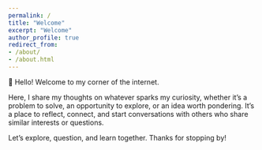 ```yaml
---
permalink: /
title: "Welcome"
excerpt: "Welcome"
author_profile: true
redirect_from:
- /about/
- /about.html
---
```


👋 Hello!
Welcome to my corner of the internet.

Here, I share my thoughts on whatever sparks my curiosity, whether it’s a problem to solve, an opportunity to explore, or an idea worth pondering. It’s a place to reflect, connect, and start conversations with others who share similar interests or questions.

Let’s explore, question, and learn together. Thanks for stopping by!